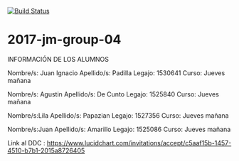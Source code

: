 [![Build Status](https://travis-ci.org/dds-utn/2017-jm-group-04.png)](https://travis-ci.com/dds-utn/2017-jm-group-04)

# 2017-jm-group-04

INFORMACIÓN DE LOS ALUMNOS

Nombre/s: Juan Ignacio Apellido/s: Padilla Legajo: 1530641 Curso: Jueves mañana

Nombre/s: Agustin Apellido/s: De Cunto Legajo: 1525840 Curso: Jueves mañana

Nombre/s:Lila Apellido/s: Papazian Legajo: 1527356 Curso: Jueves mañana

Nombre/s:Juan Apellido/s: Amarillo Legajo: 1525086 Curso: Jueves mañana

Link al DDC : https://www.lucidchart.com/invitations/accept/c5aaf15b-1457-4510-b7b1-2015a8726405
